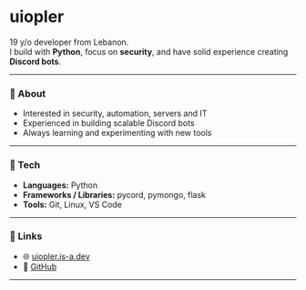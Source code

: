 # uiopler

19 y/o developer from Lebanon.  
I build with **Python**, focus on **security**, and have solid experience creating **Discord bots**.  

---

### 🔹 About
- Interested in security, automation, servers and IT   
- Experienced in building scalable Discord bots  
- Always learning and experimenting with new tools  

---

### 🔹 Tech
- **Languages:** Python  
- **Frameworks / Libraries:** pycord, pymongo, flask  
- **Tools:** Git, Linux, VS Code  

---

### 🔹 Links
- 🌐 [uiopler.is-a.dev](https://uiopler.is-a.dev)  
- 🐙 [GitHub](https://github.com/uiopler)  

---

